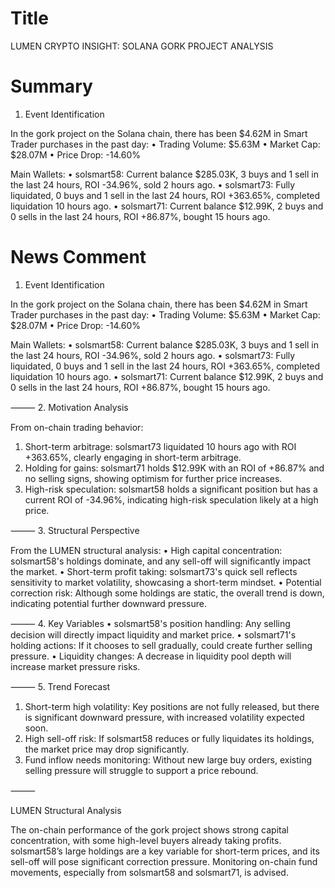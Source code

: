 # Title
LUMEN CRYPTO INSIGHT: SOLANA GORK PROJECT ANALYSIS

# Summary
1. Event Identification

In the gork project on the Solana chain, there has been $4.62M in Smart Trader purchases in the past day:
• Trading Volume: $5.63M
• Market Cap: $28.07M
• Price Drop: -14.60%

Main Wallets:
• solsmart58: Current balance $285.03K, 3 buys and 1 sell in the last 24 hours, ROI -34.96%, sold 2 hours ago.
• solsmart73: Fully liquidated, 0 buys and 1 sell in the last 24 hours, ROI +363.65%, completed liquidation 10 hours ago.
• solsmart71: Current balance $12.99K, 2 buys and 0 sells in the last 24 hours, ROI +86.87%, bought 15 hours ago.

# News Comment
1. Event Identification

In the gork project on the Solana chain, there has been $4.62M in Smart Trader purchases in the past day:
• Trading Volume: $5.63M
• Market Cap: $28.07M
• Price Drop: -14.60%

Main Wallets:
• solsmart58: Current balance $285.03K, 3 buys and 1 sell in the last 24 hours, ROI -34.96%, sold 2 hours ago.
• solsmart73: Fully liquidated, 0 buys and 1 sell in the last 24 hours, ROI +363.65%, completed liquidation 10 hours ago.
• solsmart71: Current balance $12.99K, 2 buys and 0 sells in the last 24 hours, ROI +86.87%, bought 15 hours ago.

⸻
2. Motivation Analysis

From on-chain trading behavior:
1. Short-term arbitrage: solsmart73 liquidated 10 hours ago with ROI +363.65%, clearly engaging in short-term arbitrage.
2. Holding for gains: solsmart71 holds $12.99K with an ROI of +86.87% and no selling signs, showing optimism for further price increases.
3. High-risk speculation: solsmart58 holds a significant position but has a current ROI of -34.96%, indicating high-risk speculation likely at a high price.

⸻
3. Structural Perspective

From the LUMEN structural analysis:
• High capital concentration: solsmart58's holdings dominate, and any sell-off will significantly impact the market.
• Short-term profit taking: solsmart73's quick sell reflects sensitivity to market volatility, showcasing a short-term mindset.
• Potential correction risk: Although some holdings are static, the overall trend is down, indicating potential further downward pressure.

⸻
4. Key Variables
• solsmart58's position handling: Any selling decision will directly impact liquidity and market price.
• solsmart71's holding actions: If it chooses to sell gradually, could create further selling pressure.
• Liquidity changes: A decrease in liquidity pool depth will increase market pressure risks.

⸻
5. Trend Forecast
1. Short-term high volatility: Key positions are not fully released, but there is significant downward pressure, with increased volatility expected soon.
2. High sell-off risk: If solsmart58 reduces or fully liquidates its holdings, the market price may drop significantly.
3. Fund inflow needs monitoring: Without new large buy orders, existing selling pressure will struggle to support a price rebound.

⸻

LUMEN Structural Analysis

The on-chain performance of the gork project shows strong capital concentration, with some high-level buyers already taking profits. solsmart58’s large holdings are a key variable for short-term prices, and its sell-off will pose significant correction pressure. Monitoring on-chain fund movements, especially from solsmart58 and solsmart71, is advised.
